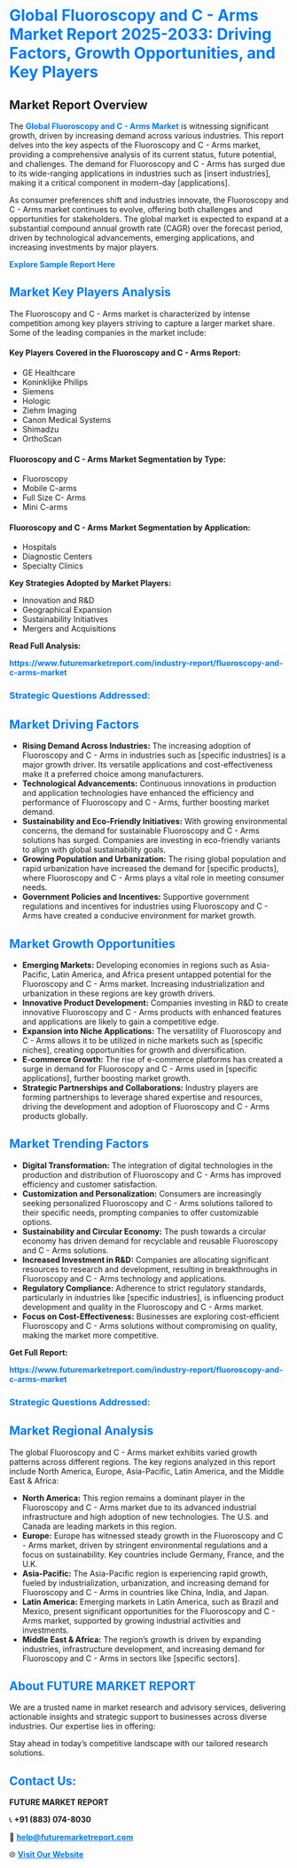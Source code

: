 <h1 style="color: #007BFF;">Global Fluoroscopy and C - Arms Market Report 2025-2033: Driving Factors, Growth Opportunities, and Key Players</h1>

<section id="overview">
<h2>Market Report Overview</h2>
<p>The <a href="https://www.futuremarketreport.com/industry-report/fluoroscopy-and-c-arms-market" style="color: #007BFF; text-decoration: none;"><strong>Global Fluoroscopy and C - Arms Market</strong></a> is witnessing significant growth, driven by increasing demand across various industries. This report delves into the key aspects of the Fluoroscopy and C - Arms market, providing a comprehensive analysis of its current status, future potential, and challenges. The demand for Fluoroscopy and C - Arms has surged due to its wide-ranging applications in industries such as [insert industries], making it a critical component in modern-day [applications].</p>
<p>As consumer preferences shift and industries innovate, the Fluoroscopy and C - Arms market continues to evolve, offering both challenges and opportunities for stakeholders. The global market is expected to expand at a substantial compound annual growth rate (CAGR) over the forecast period, driven by technological advancements, emerging applications, and increasing investments by major players.</p>
</section>

<section id="overview">
<p><a href="https://www.futuremarketreport.com/request-sample/reportId=61664" style="color: #007BFF; text-decoration: none;"><strong>Explore Sample Report Here</strong></a></p>
</section>

<section id="key-players">
<h2 style="color: #007BFF;">Market Key Players Analysis</h2>
<p>The Fluoroscopy and C - Arms market is characterized by intense competition among key players striving to capture a larger market share. Some of the leading companies in the market include:</p>
<h4>Key Players Covered in the Fluoroscopy and C - Arms Report:</h4>
<ul><li>GE Healthcare</li><li>Koninklijke Philips</li><li>Siemens</li><li>Hologic</li><li>Ziehm Imaging</li><li>Canon Medical Systems</li><li>Shimadzu</li><li>OrthoScan</li></ul>
<h4>Fluoroscopy and C - Arms Market Segmentation by Type:</h4>
<ul><li>Fluoroscopy</li><li>Mobile C-arms</li><li>Full Size C- Arms</li><li>Mini C-arms</li></ul>

<h4>Fluoroscopy and C - Arms Market Segmentation by Application:</h4>
<ul><li>Hospitals</li><li>Diagnostic Centers</li><li>Specialty Clinics</li></ul>
<p><strong>Key Strategies Adopted by Market Players:</strong></p>
<ul>
<li>Innovation and R&D</li>
<li>Geographical Expansion</li>
<li>Sustainability Initiatives</li>
<li>Mergers and Acquisitions</li>
</ul>
</section>

<section>
<p><strong>Read Full Analysis: </strong></p><a href="https://www.futuremarketreport.com/industry-report/fluoroscopy-and-c-arms-market" style="color: #007BFF; text-decoration: none;"><strong>https://www.futuremarketreport.com/industry-report/fluoroscopy-and-c-arms-market</strong></a>
<h3 style="color: #007BFF;">Strategic Questions Addressed:</h3>
</section>

<section id="driving-factors">
<h2 style="color: #007BFF;">Market Driving Factors</h2>
<ul>
<li><strong>Rising Demand Across Industries:</strong> The increasing adoption of Fluoroscopy and C - Arms in industries such as [specific industries] is a major growth driver. Its versatile applications and cost-effectiveness make it a preferred choice among manufacturers.</li>
<li><strong>Technological Advancements:</strong> Continuous innovations in production and application technologies have enhanced the efficiency and performance of Fluoroscopy and C - Arms, further boosting market demand.</li>
<li><strong>Sustainability and Eco-Friendly Initiatives:</strong> With growing environmental concerns, the demand for sustainable Fluoroscopy and C - Arms solutions has surged. Companies are investing in eco-friendly variants to align with global sustainability goals.</li>
<li><strong>Growing Population and Urbanization:</strong> The rising global population and rapid urbanization have increased the demand for [specific products], where Fluoroscopy and C - Arms plays a vital role in meeting consumer needs.</li>
<li><strong>Government Policies and Incentives:</strong> Supportive government regulations and incentives for industries using Fluoroscopy and C - Arms have created a conducive environment for market growth.</li>
</ul>
</section>

<section id="growth-opportunities">
<h2 style="color: #007BFF;">Market Growth Opportunities</h2>
<ul>
<li><strong>Emerging Markets:</strong> Developing economies in regions such as Asia-Pacific, Latin America, and Africa present untapped potential for the Fluoroscopy and C - Arms market. Increasing industrialization and urbanization in these regions are key growth drivers.</li>
<li><strong>Innovative Product Development:</strong> Companies investing in R&D to create innovative Fluoroscopy and C - Arms products with enhanced features and applications are likely to gain a competitive edge.</li>
<li><strong>Expansion into Niche Applications:</strong> The versatility of Fluoroscopy and C - Arms allows it to be utilized in niche markets such as [specific niches], creating opportunities for growth and diversification.</li>
<li><strong>E-commerce Growth:</strong> The rise of e-commerce platforms has created a surge in demand for Fluoroscopy and C - Arms used in [specific applications], further boosting market growth.</li>
<li><strong>Strategic Partnerships and Collaborations:</strong> Industry players are forming partnerships to leverage shared expertise and resources, driving the development and adoption of Fluoroscopy and C - Arms products globally.</li>
</ul>
</section>

<section id="trending-factors">
<h2 style="color: #007BFF;">Market Trending Factors</h2>
<ul>
<li><strong>Digital Transformation:</strong> The integration of digital technologies in the production and distribution of Fluoroscopy and C - Arms has improved efficiency and customer satisfaction.</li>
<li><strong>Customization and Personalization:</strong> Consumers are increasingly seeking personalized Fluoroscopy and C - Arms solutions tailored to their specific needs, prompting companies to offer customizable options.</li>
<li><strong>Sustainability and Circular Economy:</strong> The push towards a circular economy has driven demand for recyclable and reusable Fluoroscopy and C - Arms solutions.</li>
<li><strong>Increased Investment in R&D:</strong> Companies are allocating significant resources to research and development, resulting in breakthroughs in Fluoroscopy and C - Arms technology and applications.</li>
<li><strong>Regulatory Compliance:</strong> Adherence to strict regulatory standards, particularly in industries like [specific industries], is influencing product development and quality in the Fluoroscopy and C - Arms market.</li>
<li><strong>Focus on Cost-Effectiveness:</strong> Businesses are exploring cost-efficient Fluoroscopy and C - Arms solutions without compromising on quality, making the market more competitive.</li>
</ul>
</section>

<section>
<p><strong>Get Full Report: </strong></p><a href="https://www.futuremarketreport.com/industry-report/fluoroscopy-and-c-arms-market" style="color: #007BFF; text-decoration: none;"><strong>https://www.futuremarketreport.com/industry-report/fluoroscopy-and-c-arms-market</strong></a>
<h3 style="color: #007BFF;">Strategic Questions Addressed:</h3>
</section>


<section id="regional-analysis">
<h2 style="color: #007BFF;">Market Regional Analysis</h2>
<p>The global Fluoroscopy and C - Arms market exhibits varied growth patterns across different regions. The key regions analyzed in this report include North America, Europe, Asia-Pacific, Latin America, and the Middle East & Africa:</p>
<ul>
<li><strong>North America:</strong> This region remains a dominant player in the Fluoroscopy and C - Arms market due to its advanced industrial infrastructure and high adoption of new technologies. The U.S. and Canada are leading markets in this region.</li>
<li><strong>Europe:</strong> Europe has witnessed steady growth in the Fluoroscopy and C - Arms market, driven by stringent environmental regulations and a focus on sustainability. Key countries include Germany, France, and the U.K.</li>
<li><strong>Asia-Pacific:</strong> The Asia-Pacific region is experiencing rapid growth, fueled by industrialization, urbanization, and increasing demand for Fluoroscopy and C - Arms in countries like China, India, and Japan.</li>
<li><strong>Latin America:</strong> Emerging markets in Latin America, such as Brazil and Mexico, present significant opportunities for the Fluoroscopy and C - Arms market, supported by growing industrial activities and investments.</li>
<li><strong>Middle East & Africa:</strong> The region’s growth is driven by expanding industries, infrastructure development, and increasing demand for Fluoroscopy and C - Arms in sectors like [specific sectors].</li>
</ul>
</section>

<footer>
<h2 style="color: #007BFF;">About FUTURE MARKET REPORT</h2>
<p>We are a trusted name in market research and advisory services, delivering actionable insights and strategic support to businesses across diverse industries. Our expertise lies in offering:</p>

<p>Stay ahead in today’s competitive landscape with our tailored research solutions.</p>

<h2 style="color: #007BFF;">Contact Us:</h2>
<p><strong>FUTURE MARKET REPORT</strong></p>
<p>📞 <strong>+91 (883) 074-8030</strong></p>
<p>📧 <strong><a href="mailto:help@futuremarketreport.com" style="color: #007BFF;">help@futuremarketreport.com</a></strong></p>
<p>🌐 <strong><a href="https://www.futuremarketreport.com/" style="color: #007BFF;">Visit Our Website</a></strong></p>
</footer>